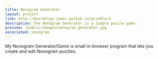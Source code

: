 ```yaml
---
title: Nonogram Generator
layout: project
link: http://beardsley-james.github.io/griddler2
description: The Nonogram Generator is a simple puzzle game.
preview: /public/images/nonogram_generator.jpg
associated: nonogram
---
```


My Nonogram Generator/Game is small in-browser program that lets you create and edit Nonogram puzzles.